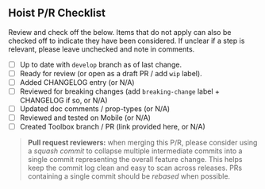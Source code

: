 Hoist P/R Checklist
-------------------

Review and check off the below. Items that do not apply can also be checked off to indicate they
have been considered. If unclear if a step is relevant, please leave unchecked and note in comments.

- [ ] Up to date with `develop` branch as of last change.
- [ ] Ready for review (or open as a draft PR / add `wip` label).
- [ ] Added CHANGELOG entry (or N/A)
- [ ] Reviewed for breaking changes (add `breaking-change` label + CHANGELOG if so, or N/A)
- [ ] Updated doc comments / prop-types (or N/A)
- [ ] Reviewed and tested on Mobile (or N/A)
- [ ] Created Toolbox branch / PR (link provided here, or N/A)

> **Pull request reviewers:** when merging this P/R, please consider using a *squash commit* to
> collapse multiple intermediate commits into a single commit representing the overall feature
> change. This helps keep the commit log clean and easy to scan across releases. PRs containing a
> single commit should be *rebased* when possible.

